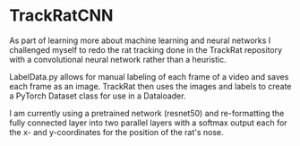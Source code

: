 # TrackRatCNN

As part of learning more about machine learning and neural networks I challenged myself to redo the rat tracking done in the TrackRat repository with a convolutional neural network rather than a heuristic. 

LabelData.py allows for manual labeling of each frame of a video and saves each frame as an image. TrackRat then uses the images and labels to create a PyTorch Dataset class for use in a Dataloader. 

I am currently using a pretrained network (resnet50) and re-formatting the fully connected layer into two parallel layers with a softmax output each for the x- and y-coordinates for the position of the rat's nose. 
